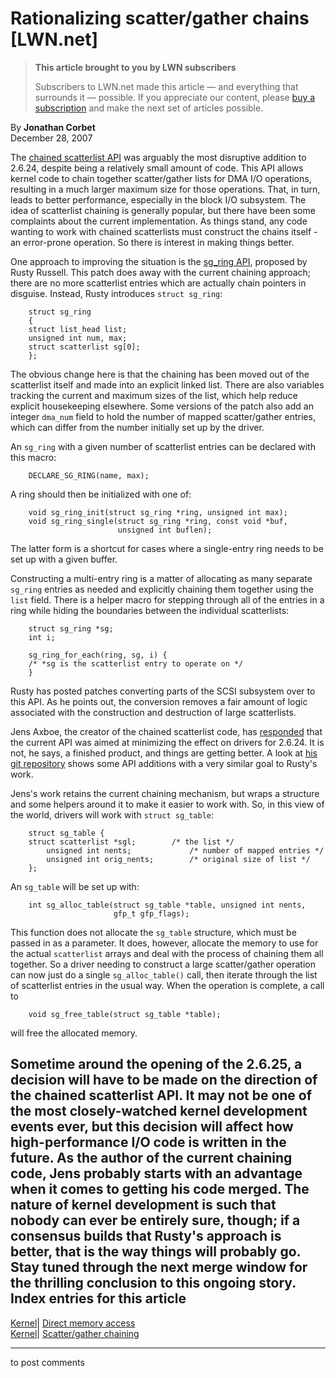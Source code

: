 # Rationalizing scatter/gather chains [LWN.net]

> **This article brought to you by LWN subscribers**
> 
> Subscribers to LWN.net made this article — and everything that surrounds it — possible. If you appreciate our content, please [buy a subscription](/Promo/nst-nag3/subscribe) and make the next set of articles possible. 

By **Jonathan Corbet**  
December 28, 2007 

The [chained scatterlist API](http://lwn.net/Articles/256368/) was arguably the most disruptive addition to 2.6.24, despite being a relatively small amount of code. This API allows kernel code to chain together scatter/gather lists for DMA I/O operations, resulting in a much larger maximum size for those operations. That, in turn, leads to better performance, especially in the block I/O subsystem. The idea of scatterlist chaining is generally popular, but there have been some complaints about the current implementation. As things stand, any code wanting to work with chained scatterlists must construct the chains itself \- an error-prone operation. So there is interest in making things better. 

One approach to improving the situation is the [sg_ring API](http://lwn.net/Articles/263203/), proposed by Rusty Russell. This patch does away with the current chaining approach; there are no more scatterlist entries which are actually chain pointers in disguise. Instead, Rusty introduces `struct sg_ring`: 
    
    
        struct sg_ring
        {
    	struct list_head list;
    	unsigned int num, max;
    	struct scatterlist sg[0];
        };
    

The obvious change here is that the chaining has been moved out of the scatterlist itself and made into an explicit linked list. There are also variables tracking the current and maximum sizes of the list, which help reduce explicit housekeeping elsewhere. Some versions of the patch also add an integer `dma_num` field to hold the number of mapped scatter/gather entries, which can differ from the number initially set up by the driver. 

An `sg_ring` with a given number of scatterlist entries can be declared with this macro: 
    
    
        DECLARE_SG_RING(name, max);
    

A ring should then be initialized with one of: 
    
    
        void sg_ring_init(struct sg_ring *ring, unsigned int max);
        void sg_ring_single(struct sg_ring *ring, const void *buf,
                            unsigned int buflen);
    

The latter form is a shortcut for cases where a single-entry ring needs to be set up with a given buffer. 

Constructing a multi-entry ring is a matter of allocating as many separate `sg_ring` entries as needed and explicitly chaining them together using the `list` field. There is a helper macro for stepping through all of the entries in a ring while hiding the boundaries between the individual scatterlists: 
    
    
        struct sg_ring *sg;
        int i;
    
        sg_ring_for_each(ring, sg, i) {
    	/* *sg is the scatterlist entry to operate on */
        }
    

Rusty has posted patches converting parts of the SCSI subsystem over to this API. As he points out, the conversion removes a fair amount of logic associated with the construction and destruction of large scatterlists. 

Jens Axboe, the creator of the chained scatterlist code, has [responded](/Articles/263345/) that the current API was aimed at minimizing the effect on drivers for 2.6.24. It is not, he says, a finished product, and things are getting better. A look at [his git repository](http://git.kernel.dk/?p=linux-2.6-block.git;a=shortlog;h=sg) shows some API additions with a very similar goal to Rusty's work. 

Jens's work retains the current chaining mechanism, but wraps a structure and some helpers around it to make it easier to work with. So, in this view of the world, drivers will work with `struct sg_table`: 
    
    
        struct sg_table {
    	struct scatterlist *sgl;        /* the list */
           	unsigned int nents;             /* number of mapped entries */
           	unsigned int orig_nents;        /* original size of list */
        };
    

An `sg_table` will be set up with: 
    
    
        int sg_alloc_table(struct sg_table *table, unsigned int nents,
                           gfp_t gfp_flags);
    

This function does not allocate the `sg_table` structure, which must be passed in as a parameter. It does, however, allocate the memory to use for the actual `scatterlist` arrays and deal with the process of chaining them all together. So a driver needing to construct a large scatter/gather operation can now just do a single `sg_alloc_table()` call, then iterate through the list of scatterlist entries in the usual way. When the operation is complete, a call to 
    
    
        void sg_free_table(struct sg_table *table);
    

will free the allocated memory. 

Sometime around the opening of the 2.6.25, a decision will have to be made on the direction of the chained scatterlist API. It may not be one of the most closely-watched kernel development events ever, but this decision will affect how high-performance I/O code is written in the future. As the author of the current chaining code, Jens probably starts with an advantage when it comes to getting his code merged. The nature of kernel development is such that nobody can ever be entirely sure, though; if a consensus builds that Rusty's approach is better, that is the way things will probably go. Stay tuned through the next merge window for the thrilling conclusion to this ongoing story.  
Index entries for this article  
---  
[Kernel](/Kernel/Index)| [Direct memory access](/Kernel/Index#Direct_memory_access)  
[Kernel](/Kernel/Index)| [Scatter/gather chaining](/Kernel/Index#Scattergather_chaining)  
  


* * *

to post comments 
